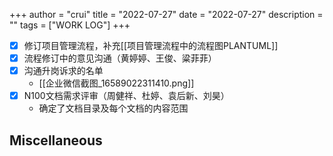 +++
author = "crui"
title = "2022-07-27"
date = "2022-07-27"
description = ""
tags = ["WORK LOG"]
+++

- [x] 修订项目管理流程，补充[[项目管理流程中的流程图PLANTUML]]
- [x] 流程修订中的意见沟通（黄婷婷、王俊、粱菲菲）
- [x] 沟通升岗诉求的名单
	-  [[企业微信截图_16589022311410.png]]
- [x] N100文档需求评审（周健祥、杜婷、袁后新、刘昊）
	- 确定了文档目录及每个文档的内容范围
## Miscellaneous

